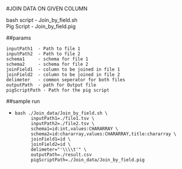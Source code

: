#JOIN DATA ON GIVEN COLUMN

bash script - Join_by_field.sh\
Pig Script - Join_by_field.pig


##params
````
inputPath1  - Path to file 1
inputPath2  - Path to file 2 
schema1     - schema for file 1                  
schema2     - schema for file 2
joinField1  - column to be joined in file 1
joinField2  - column to be joined in file 2
delimeter   - common seperator for both files
outputPath  - path for Output file
pigScriptPath - Path for the pig script
````

##sample run

*     bash ./Join_data/Join_by_field.sh \
            inputPath1=./file1.tsv \
            inputPath2=./file2.tsv \
            schema1=id:int,values:CHARARRAY \
            schema2=id:chararray,values:CHARARRAY,title:chararray \
            joinField1=id \
            joinField2=id \
            delimeter="'\\\\t'" \
            outputPath=./result.csv 
            pigScriptPath=./Join_data/Join_by_field.pig
